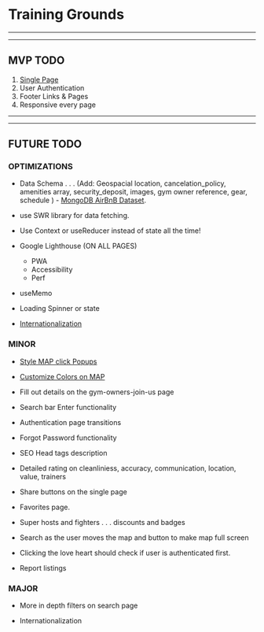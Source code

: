 # Training Grounds

---

---

## MVP TODO

1. [Single Page](https://www.airbnb.com/rooms/23147354?translate_ugc=false&federated_search_id=8d4c21c6-f2fc-423b-aff6-879bd5a00dc7&source_impression_id=p3_1633248502_njqR2sDEFxbVWXyr&guests=1&adults=1)
2. User Authentication
3. Footer Links & Pages
4. Responsive every page

---

---

## FUTURE TODO

### OPTIMIZATIONS

- Data Schema . . . (Add: Geospacial location, cancelation_policy, amenities array, security_deposit, images, gym owner reference, gear, schedule ) - [MongoDB AirBnB Dataset](https://docs.atlas.mongodb.com/sample-data/sample-airbnb/).

- use SWR library for data fetching.

- Use Context or useReducer instead of state all the time!

- Google Lighthouse (ON ALL PAGES)

  - PWA
  - Accessibility
  - Perf

- useMemo

- Loading Spinner or state

- [Internationalization](https://www.npmjs.com/package/talkr)

### MINOR

- [Style MAP click Popups](https://visgl.github.io/react-map-gl/docs/api-reference/popup)

- [Customize Colors on MAP](https://studio.mapbox.com/styles/wilderdev/ckuaavva26k8f19qj6etlivy2/edit/#9/40.72/-73.97)

- Fill out details on the gym-owners-join-us page

- Search bar Enter functionality

- Authentication page transitions

- Forgot Password functionality

- SEO Head tags description

- Detailed rating on cleanliniess, accuracy, communication, location, value, trainers

- Share buttons on the single page

- Favorites page.

- Super hosts and fighters . . . discounts and badges

- Search as the user moves the map and button to make map full screen

- Clicking the love heart should check if user is authenticated first.

- Report listings

### MAJOR

- More in depth filters on search page

- Internationalization

<!-- For every booking Airbnb charges the guest 6-12% of the booking fee. Moreover Airbnb charges the host 3% for every successful transaction. -->

<!-- Airbnb provides offers, promotional codes and credits to frequent travelers, as well as to hosts -->

<!-- https://bmtoolbox.net/tools/business-model-canvas/ -->
